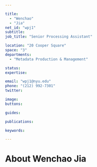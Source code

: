 ```yaml
---

title:
  - "Wenchao"
  - "Jia"
net_id: "wpj1"
subtitle: 
job_title: "Senior Processing Assistant"

location: "20 Cooper Square"
space: "3"
departments:
  - "Metadata Production & Management"

status: 
expertise:

email: "wpj1@nyu.edu"
phone: "(212) 992-7301"
twitter: 

image: 
buttons:

guides:

publications:

keywords:

---
```


# About Wenchao Jia


